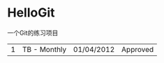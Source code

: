 HelloGit
========

一个Git的练习项目
<table>
<tr class="success">
    <td>1</td>
    <td>TB - Monthly</td>
    <td>01/04/2012</td>
    <td>Approved</td>
  </tr>
</table>
